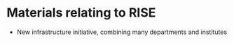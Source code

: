 # Materials relating to RISE
- New infrastructure initiative, combining many departments and institutes
